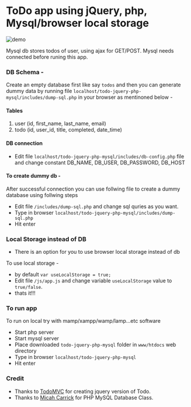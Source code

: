# ToDo app using jQuery, php, Mysql/browser local storage

![demo](https://github.com/mohandere/todo-jquery-php-mysql/blob/master/img/demo.png)


Mysql db stores todos of user, using ajax for GET/POST. Mysql needs connected before runing this app.

### DB Schema -

Create an empty database first like say `todos` and then you can generate dummy data by running file <code>localhost/todo-jquery-php-mysql/includes/dump-sql.php</code> in your browser as mentinoned below -

#### Tables

1. user (id, first_name, last_name, email)
2. todo (id, user_id, title, completed, date_time)

#### DB connection

- Edit file <code>localhost/todo-jquery-php-mysql/includes/db-config.php</code> file and change constant DB_NAME, DB_USER, DB_PASSWORD, DB_HOST

####  To create dummy db -

After successful connection you can use follwing file to create a dummy database using follwing steps

- Edit file <code>/includes/dump-sql.php</code> and change sql quries as you want.
- Type in browser <code>localhost/todo-jquery-php-mysql/includes/dump-sql.php</code>
- Hit enter


### Local Storage instead of DB

- There is an option for you to use browser local storage instead of db

To use local storage  -

- by default <code>var useLocalStorage = true;</code>
- Edit file <code>/js/app.js</code> and change variable <code>useLocalStorage</code> value to <code>true/false</code>.
- thats it!!!


### To run app

To run on local try with mamp/xampp/wamp/lamp...etc software

- Start php server
- Start mysql server
- Place downloaded <code>todo-jquery-php-mysql</code> folder in <code>www/htdocs</code> web directory
- Type in browser <code>localhost/todo-jquery-php-mysql</code>
- Hit enter


### Credit

- Thanks to [TodoMVC](todomvc.com) for creating jquery version of Todo.
- Thanks to [Micah Carrick](https://github.com/Quixotix/PHP-MySQL-Database-Class/blob/master/mysqldatabase.php) for PHP MySQL Database Class.

